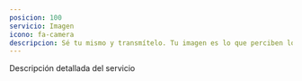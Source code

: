 ```yaml
---
posicion: 100
servicio: Imagen
icono: fa-camera
descripcion: Sé tu mismo y transmítelo. Tu imagen es lo que perciben los demás de ti. En SoccerIntAgents te ayudamos a entrenar esta faceta para proyectar tus puntos fuertes y presentar tu mejor cara.
---
```

Descripción detallada del servicio
